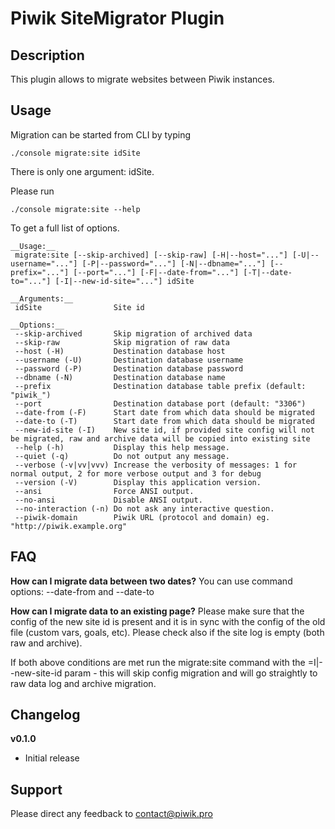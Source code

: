 # Piwik SiteMigrator Plugin

## Description

This plugin allows to migrate websites between Piwik instances.

## Usage

Migration can be started from CLI by typing

`./console migrate:site idSite`

There is only one argument: idSite.

Please run

`./console migrate:site --help`

To get a full list of options.

```
__Usage:__
 migrate:site [--skip-archived] [--skip-raw] [-H|--host="..."] [-U|--username="..."] [-P|--password="..."] [-N|--dbname="..."] [--prefix="..."] [--port="..."] [-F|--date-from="..."] [-T|--date-to="..."] [-I|--new-id-site="..."] idSite

__Arguments:__
 idSite                Site id

__Options:__
 --skip-archived       Skip migration of archived data
 --skip-raw            Skip migration of raw data
 --host (-H)           Destination database host
 --username (-U)       Destination database username
 --password (-P)       Destination database password
 --dbname (-N)         Destination database name
 --prefix              Destination database table prefix (default: "piwik_")
 --port                Destination database port (default: "3306")
 --date-from (-F)      Start date from which data should be migrated
 --date-to (-T)        Start date from which data should be migrated
 --new-id-site (-I)    New site id, if provided site config will not be migrated, raw and archive data will be copied into existing site
 --help (-h)           Display this help message.
 --quiet (-q)          Do not output any message.
 --verbose (-v|vv|vvv) Increase the verbosity of messages: 1 for normal output, 2 for more verbose output and 3 for debug
 --version (-V)        Display this application version.
 --ansi                Force ANSI output.
 --no-ansi             Disable ANSI output.
 --no-interaction (-n) Do not ask any interactive question.
 --piwik-domain        Piwik URL (protocol and domain) eg. "http://piwik.example.org"
```
## FAQ

__How can I migrate data between two dates?__
You can use command options: --date-from and --date-to

__How can I migrate data to an existing page?__
Please make sure that the config of the new site id is present and it is in sync with the config of the old file (custom vars, goals, etc).
Please check also if the site log is empty (both raw and archive).

If both above conditions are met run the migrate:site command with the =I|--new-site-id param - this will skip config migration and will go straightly to raw data log and archive migration.

## Changelog

__v0.1.0__
- Initial release


## Support

Please direct any feedback to contact@piwik.pro
